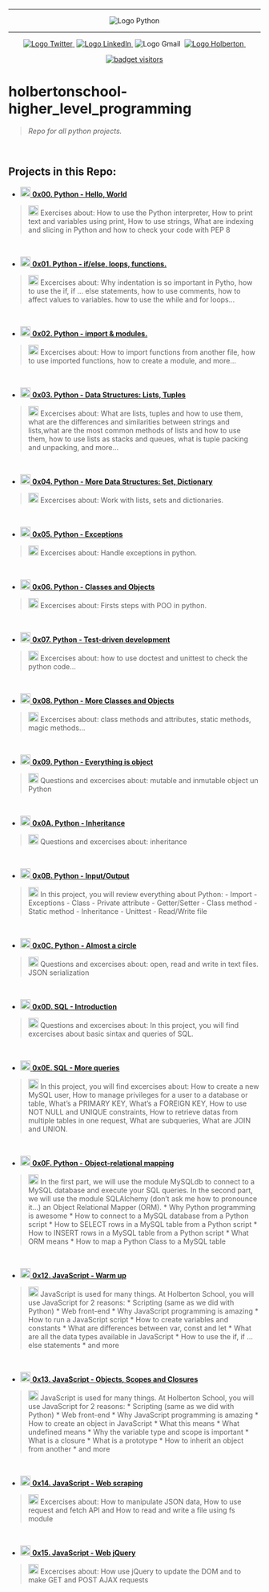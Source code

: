 <div align=center>

<hr />
 <img src="https://www.python.org/static/community_logos/python-logo-generic.svg" alt="Logo Python" style="max-width:80%;">
 <hr />
<a href="https://twitter.com/Jepez90"><img src="https://img.shields.io/twitter/url?label=%40Jepez90&style=social&url=https%3A%2F%2Ftwitter.com%2FJepez90" alt="Logo Twitter">&nbsp;</a>
<a href="https://www.linkedin.com/in/jepez90/"><img src="https://img.shields.io/badge/jepez90-%230077B5.svg?&logo=linkedin&logoColor=white" alt="Logo LinkedIn">&nbsp;</a>
<img src="https://img.shields.io/badge/jepez90-white?style=flat&logo=gmail" alt="Logo Gmail">&nbsp;
<a href="https://twitter.com/HolbertonCOL"><img src="https://img.shields.io/badge/Holberton_School-red" alt="Logo Holberton">&nbsp;</a>

<a href="https://github.com/jepez90"><img src="https://visitor-badge.glitch.me/badge?page_id=jepez90.HighLevelPrograming" alt="badget visitors"></a>
</div>

# holbertonschool-higher_level_programming

 > *Repo for all python projects.*

<br />

## Projects in this Repo:

* <a href="0x00-python-hello_world"><img src="https://raw.githubusercontent.com/jepez90/jepez90.github.io/master/img/Readme_media/logo_folder.svg" alt="Logo Folder" height="20"> **0x00. Python - Hello, World**</a><br />
> <img src="https://raw.githubusercontent.com/jepez90/jepez90.github.io/master/img/Readme_media/logoPythonBasic.svg" alt="Logo Python" height="20"> Exercises about:
How to use the Python interpreter, How to print text and variables using print, How to use strings, What are indexing and slicing in Python and how to check your code with PEP 8

<br />

* <a href="0x01-python-if_else_loops_functions"><img src="https://raw.githubusercontent.com/jepez90/jepez90.github.io/master/img/Readme_media/logo_folder.svg" alt="Logo Folder" height="20"> **0x01. Python - if/else, loops, functions.**</a><br />
> <img src="https://raw.githubusercontent.com/jepez90/jepez90.github.io/master/img/Readme_media/logoPythonBasic.svg" alt="Logo Python" height="20"> Excercises about:
Why indentation is so important in Pytho, how to use the if, if ... else statements, how to use comments, how to affect values to variables. how to use the while and for loops...

<br />

* <a href="0x02-python-import_modules"><img src="https://raw.githubusercontent.com/jepez90/jepez90.github.io/master/img/Readme_media/logo_folder.svg" alt="Logo Folder" height="20"> **0x02. Python - import & modules.**</a><br />
> <img src="https://raw.githubusercontent.com/jepez90/jepez90.github.io/master/img/Readme_media/logoPythonBasic.svg" alt="Logo Python" height="20"> Excercises about:
How to import functions from another file, how to use imported functions, how to create a module, and more...

<br />

* <a href="0x03-python-data_structures"><img src="https://raw.githubusercontent.com/jepez90/jepez90.github.io/master/img/Readme_media/logo_folder.svg" alt="Logo Folder" height="20"> **0x03. Python - Data Structures: Lists, Tuples**</a><br />
> <img src="https://raw.githubusercontent.com/jepez90/jepez90.github.io/master/img/Readme_media/logoPythonBasic.svg" alt="Logo Python" height="20"> Excercises about:
What are lists, tuples and how to use them, what are the differences and similarities between strings and lists,what are the most common methods of lists and how to use them, how to use lists as stacks and queues, what is tuple packing and unpacking, and more...

<br />

* <a href="0x04-python-more_data_structures"><img src="https://raw.githubusercontent.com/jepez90/jepez90.github.io/master/img/Readme_media/logo_folder.svg" alt="Logo Folder" height="20"> **0x04. Python - More Data Structures: Set, Dictionary**</a><br />
> <img src="https://raw.githubusercontent.com/jepez90/jepez90.github.io/master/img/Readme_media/logoPythonBasic.svg" alt="Logo Python" height="20"> Excercises about:
Work with lists, sets and dictionaries.

<br />

* <a href="0x05-python-exceptions"><img src="https://raw.githubusercontent.com/jepez90/jepez90.github.io/master/img/Readme_media/logo_folder.svg" alt="Logo Folder" height="20"> **0x05. Python - Exceptions**</a><br />
> <img src="https://raw.githubusercontent.com/jepez90/jepez90.github.io/master/img/Readme_media/logoPythonBasic.svg" alt="Logo Python" height="20"> Excercises about:
Handle exceptions in python.

<br />

* <a href="0x06-python-classes"><img src="https://raw.githubusercontent.com/jepez90/jepez90.github.io/master/img/Readme_media/logo_folder.svg" alt="Logo Folder" height="20"> **0x06. Python - Classes and Objects**</a><br />
> <img src="https://raw.githubusercontent.com/jepez90/jepez90.github.io/master/img/Readme_media/logoPythonBasic.svg" alt="Logo Python" height="20"> Excercises about:
Firsts steps with POO in python.

<br />

* <a href="0x07-python-test_driven_development"><img src="https://raw.githubusercontent.com/jepez90/jepez90.github.io/master/img/Readme_media/logo_folder.svg" alt="Logo Folder" height="20"> **0x07. Python - Test-driven development**</a><br />
> <img src="https://raw.githubusercontent.com/jepez90/jepez90.github.io/master/img/Readme_media/logoPythonBasic.svg" alt="Logo Python" height="20"> Excercises about:
how to use doctest and unittest to check the python code...

<br />

* <a href="0x08-python-more_classes"><img src="https://raw.githubusercontent.com/jepez90/jepez90.github.io/master/img/Readme_media/logo_folder.svg" alt="Logo Folder" height="20"> **0x08. Python - More Classes and Objects**</a><br />
> <img src="https://raw.githubusercontent.com/jepez90/jepez90.github.io/master/img/Readme_media/logoPythonBasic.svg" alt="Logo Python" height="20"> Excercises about:
class methods and attributes, static methods, magic methods...

<br />

* <a href="0x09-python-everything_is_object"><img src="https://raw.githubusercontent.com/jepez90/jepez90.github.io/master/img/Readme_media/logo_folder.svg" alt="Logo Folder" height="20"> **0x09. Python - Everything is object**</a><br />
> <img src="https://raw.githubusercontent.com/jepez90/jepez90.github.io/master/img/Readme_media/logoPythonBasic.svg" alt="Logo Python" height="20"> Questions and excercises about:
mutable and inmutable object un Python

<br />

* <a href="0x0A-python-inheritance"><img src="https://raw.githubusercontent.com/jepez90/jepez90.github.io/master/img/Readme_media/logo_folder.svg" alt="Logo Folder" height="20"> **0x0A. Python - Inheritance**</a><br />
> <img src="https://raw.githubusercontent.com/jepez90/jepez90.github.io/master/img/Readme_media/logoPythonBasic.svg" alt="Logo Python" height="20"> Questions and excercises about:
inheritance

<br />

* <a href="0x0B-python-input_output"><img src="https://raw.githubusercontent.com/jepez90/jepez90.github.io/master/img/Readme_media/logo_folder.svg" alt="Logo Folder" height="20"> **0x0B. Python - Input/Output**</a><br />
> <img src="https://raw.githubusercontent.com/jepez90/jepez90.github.io/master/img/Readme_media/logoPythonBasic.svg" alt="Logo Python" height="20"> In this project, you will review everything about Python:
    - Import
    - Exceptions
    - Class
    - Private attribute
    - Getter/Setter
    - Class method
    - Static method
    - Inheritance
    - Unittest
    - Read/Write file

<br />

* <a href="0x0C-python-almost_a_circle"><img src="https://raw.githubusercontent.com/jepez90/jepez90.github.io/master/img/Readme_media/logo_folder.svg" alt="Logo Folder" height="20"> **0x0C. Python - Almost a circle**</a><br />
> <img src="https://raw.githubusercontent.com/jepez90/jepez90.github.io/master/img/Readme_media/logoPythonBasic.svg" alt="Logo Python" height="20"> Questions and excercises about:
open, read and write in text files. JSON serialization


<br />

* <a href="0x0D-SQL_introduction"><img src="https://raw.githubusercontent.com/jepez90/jepez90.github.io/master/img/Readme_media/logo_folder.svg" alt="Logo Folder" height="20"> **0x0D. SQL - Introduction**</a><br />
> <img src="https://raw.githubusercontent.com/jepez90/jepez90.github.io/master/img/Readme_media/banner_mysql.svg" alt="Logo MySQL" height="20"> Questions and excercises about:
In this project, you will find excercises about basic sintax and queries of SQL.


<br />

* <a href="0x0E-SQL_more_queries"><img src="https://raw.githubusercontent.com/jepez90/jepez90.github.io/master/img/Readme_media/logo_folder.svg" alt="Logo Folder" height="20"> **0x0E. SQL - More queries**</a><br />
> <img src="https://raw.githubusercontent.com/jepez90/jepez90.github.io/master/img/Readme_media/banner_mysql.svg" alt="Logo MySQL" height="20"> In this project, you will find excercises about: How to create a new MySQL user, How to manage privileges for a user to a database or table, What’s a PRIMARY KEY, What’s a FOREIGN KEY, How to use NOT NULL and UNIQUE constraints, How to retrieve datas from multiple tables in one request, What are subqueries, What are JOIN and UNION.

<br />

* <a href="0x0F-python-object_relational_mapping"><img src="https://raw.githubusercontent.com/jepez90/jepez90.github.io/master/img/Readme_media/logo_folder.svg" alt="Logo Folder" height="20"> **0x0F. Python - Object-relational mapping**</a><br />
> <img src="https://raw.githubusercontent.com/jepez90/jepez90.github.io/master/img/Readme_media/logoPythonBasic.svg" alt="Logo Python" height="20"> In the first part, we will use the module MySQLdb to connect to a MySQL database and execute your SQL queries. In the second part, we will use the module SQLAlchemy (don’t ask me how to pronounce it…) an Object Relational Mapper (ORM).
    * Why Python programming is awesome
    * How to connect to a MySQL database from a Python script
    * How to SELECT rows in a MySQL table from a Python script
    * How to INSERT rows in a MySQL table from a Python script
    * What ORM means
    * How to map a Python Class to a MySQL table

<br />

* <a href="0x12-javascript-warm_up"><img src="https://raw.githubusercontent.com/jepez90/jepez90.github.io/master/img/Readme_media/logo_folder.svg" alt="Logo Folder" height="20"> **0x12. JavaScript - Warm up**</a><br />
> <img src="https://raw.githubusercontent.com/jepez90/jepez90.github.io/master/img/Readme_media/logoJs.svg" alt="Logo JS" height="20"> JavaScript is used for many things. At Holberton School, you will use JavaScript for 2 reasons:
    * Scripting (same as we did with Python)
    * Web front-end
    * Why JavaScript programming is amazing
    * How to run a JavaScript script
    * How to create variables and constants
    * What are differences between var, const and let
    * What are all the data types available in JavaScript
    * How to use the if, if ... else statements
    * and more


<br />

* <a href="0x13-javascript_objects_scopes_closures"><img src="https://raw.githubusercontent.com/jepez90/jepez90.github.io/master/img/Readme_media/logo_folder.svg" alt="Logo Folder" height="20"> **0x13. JavaScript - Objects, Scopes and Closures**</a><br />
> <img src="https://raw.githubusercontent.com/jepez90/jepez90.github.io/master/img/Readme_media/logoJs.svg" alt="Logo JS" height="20"> JavaScript is used for many things. At Holberton School, you will use JavaScript for 2 reasons:
    *   Scripting (same as we did with Python)
    *   Web front-end
    *   Why JavaScript programming is amazing
    *   How to create an object in JavaScript
    *   What this means
    *   What undefined means
    *   Why the variable type and scope is important
    *   What is a closure
    *   What is a prototype
    *   How to inherit an object from another
    * and more

<br />

* <a href="0x14-javascript-web_scraping"><img src="https://raw.githubusercontent.com/jepez90/jepez90.github.io/master/img/Readme_media/logo_folder.svg" alt="Logo Folder" height="20"> **0x14. JavaScript - Web scraping**</a><br />
> <img src="https://raw.githubusercontent.com/jepez90/jepez90.github.io/master/img/Readme_media/logoJs.svg" alt="Logo JS" height="20"> Excercises about: How to manipulate JSON data, How to use request and fetch API and How to read and write a file using fs module

<br />

* <a href="0x15-javascript-web_jquery"><img src="https://raw.githubusercontent.com/jepez90/jepez90.github.io/master/img/Readme_media/logo_folder.svg" alt="Logo Folder" height="20"> **0x15. JavaScript - Web jQuery**</a><br />
> <img src="https://raw.githubusercontent.com/jepez90/jepez90.github.io/master/img/Readme_media/logoJs.svg" alt="Logo JS" height="20"> Excercises about: How use jQuery to update the DOM and to make GET and POST AJAX requests
